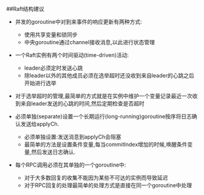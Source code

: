 ##Raft结构建议
* 并发的goroutine中对到来事件的响应更新有两种方式:
    - 使用共享变量和锁同步
    - 中央goroutine通过channel接收消息,以此进行状态管理

* 一个Raft实例有两个时间驱动(time-driven)活动:
    - leader必须定时发送心跳
    - 除leader以外的其他成员必须在选举超时还没收到来自leader的心跳之后开始进行选举
    
* 对于选举超时的管理,最简单的方式就是在实例中维护一个变量记录最近一次收到来自leader发送的心跳的时间,然后定期检查是否超时

* 必须单独(separate)设置一个长期运行(long-running)goroutine按序将日志确认发送给applyCh.
    - 必须单独设置:发送消息到applyCh会阻塞
    - 最简单的方法是设置条件变量,每当commitIndex增加的时候,唤醒条件变量,然后发送日志确认.
* 每个RPC调用必须在其单独的一个goroutine中:
    - 对于大多数回复的收集不能因为某些不可达的实例而导致延迟
    - 对于RPC回复的处理最简单的处理方式是直接在同一个goroutine中处理 